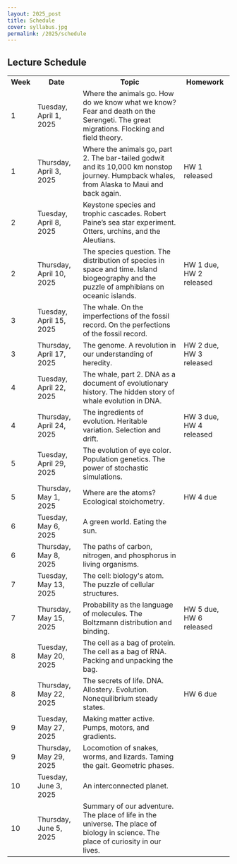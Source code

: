 ```yaml
---
layout: 2025_post
title: Schedule
cover: syllabus.jpg
permalink: /2025/schedule
---
```


## Lecture Schedule

 <table>
  <tr>
    <th>Week</th>
    <th>Date</th>
    <th>Topic</th>
    <th>Homework</th>
  </tr>
  <tr>
    <td>1</td>
    <td>Tuesday, April 1, 2025</td>
    <td>Where the animals go. How do we know what we know? Fear and death on the Serengeti. The great migrations. Flocking and field theory.</td>
    <td></td>
  </tr>
  <tr>
    <td>1</td>
    <td>Thursday, April 3, 2025</td>
    <td>Where the animals go, part 2. The bar-tailed godwit and its 10,000 km nonstop journey. Humpback whales, from Alaska to Maui and back again.</td>
    <td>HW 1 released</td>
  </tr>
  <tr>
    <td>2</td>
    <td>Tuesday, April 8, 2025</td>
    <td>Keystone species and trophic cascades. Robert Paine’s sea star experiment. Otters, urchins, and the Aleutians.</td>
    <td></td>
  </tr>
  <tr>
    <td>2</td>
    <td>Thursday, April 10, 2025</td>
    <td>The species question. The distribution of species in space and time. Island biogeography and the puzzle of amphibians on oceanic islands.</td>
    <td>HW 1 due, HW 2 released</td>
  </tr>
  <tr>
    <td>3</td>
    <td>Tuesday, April 15, 2025</td>
    <td>The whale. On the imperfections of the fossil record. On the perfections of the fossil record.</td>
    <td></td>
  </tr>
  <tr>
    <td>3</td>
    <td>Thursday, April 17, 2025</td>
    <td>The genome. A revolution in our understanding of heredity.</td>
    <td>HW 2 due, HW 3 released</td>
  </tr>
  <tr>
    <td>4</td>
    <td>Tuesday, April 22, 2025</td>
    <td>The whale, part 2. DNA as a document of evolutionary history. The hidden story of whale evolution in DNA.</td>
    <td></td>
  </tr>
  <tr>
    <td>4</td>
    <td>Thursday, April 24, 2025</td>
    <td>The ingredients of evolution. Heritable variation. Selection and drift.</td>
    <td>HW 3 due, HW 4 released</td>
  </tr>
  <tr>
    <td>5</td>
    <td>Tuesday, April 29, 2025</td>
    <td>The evolution of eye color. Population genetics. The power of stochastic simulations.</td>
    <td></td>
  </tr>
  <tr>
    <td>5</td>
    <td>Thursday, May 1, 2025</td>
    <td>Where are the atoms? Ecological stoichometry.</td>
    <td>HW 4 due</td>
  </tr>
  <tr>
    <td>6</td>
    <td>Tuesday, May 6, 2025</td>
    <td>A green world. Eating the sun.</td>
    <td></td>
  </tr>
  <tr>
    <td>6</td>
    <td>Thursday, May 8, 2025</td>
    <td>The paths of carbon, nitrogen, and phosphorus in living organisms.</td>
    <td></td>
  </tr>
  <tr>
    <td>7</td>
    <td>Tuesday, May 13, 2025</td>
    <td>The cell: biology's atom. The puzzle of cellular structures.</td>
    <td></td>
  </tr>
  <tr>
    <td>7</td>
    <td>Thursday, May 15, 2025</td>
    <td>Probability as the language of molecules. The Boltzmann distribution and binding.</td>
    <td>HW 5 due, HW 6 released</td>
  </tr>
  <tr>
    <td>8</td>
    <td>Tuesday, May 20, 2025</td>
    <td>The cell as a bag of protein. The cell as a bag of RNA. Packing and unpacking the bag.</td>
    <td></td>
  </tr>
  <tr>
    <td>8</td>
    <td>Thursday, May 22, 2025</td>
    <td>The secrets of life. DNA. Allostery. Evolution. Nonequilibrium steady states.</td>
    <td>HW 6 due</td>
  </tr>
  <tr>
    <td>9</td>
    <td>Tuesday, May 27, 2025</td>
    <td>Making matter active. Pumps, motors, and gradients.</td>
    <td></td>
  </tr>
  <tr>
    <td>9</td>
    <td>Thursday, May 29, 2025</td>
    <td>Locomotion of snakes, worms, and lizards. Taming the gait. Geometric phases.</td>
    <td></td>
  </tr>
  <tr>
    <td>10</td>
    <td>Tuesday, June 3, 2025</td>
    <td>An interconnected planet.</td>
    <td></td>
  </tr>
  <tr>
    <td>10</td>
    <td>Thursday, June 5, 2025</td>
    <td>Summary of our adventure. The place of life in the universe. The place of biology in science. The place of curiosity in our lives.</td>
    <td></td>
  </tr>
</table> 